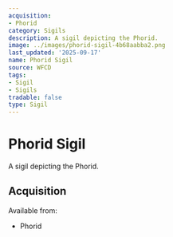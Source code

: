 ```yaml
---
acquisition:
- Phorid
category: Sigils
description: A sigil depicting the Phorid.
image: ../images/phorid-sigil-4b68aabba2.png
last_updated: '2025-09-17'
name: Phorid Sigil
source: WFCD
tags:
- Sigil
- Sigils
tradable: false
type: Sigil
---
```


# Phorid Sigil

A sigil depicting the Phorid.

## Acquisition

Available from:
- Phorid

